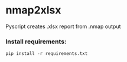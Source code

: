# nmap2xlsx
Pyscript creates .xlsx report from .nmap output

### Install requirements:
```python
pip install -r requirements.txt
```
